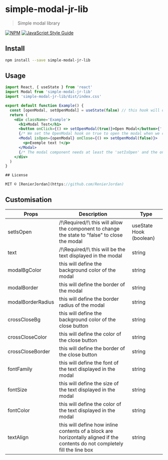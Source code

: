 # simple-modal-jr-lib

> Simple modal library

[![NPM](https://img.shields.io/npm/v/simple-modal-jr-lib.svg)](https://www.npmjs.com/package/simple-modal-jr-lib) [![JavaScript Style Guide](https://img.shields.io/badge/code_style-standard-brightgreen.svg)](https://standardjs.com)

## Install

```bash
npm install --save simple-modal-jr-lib
```

## Usage

```jsx
import React, { useState } from 'react'
import Modal from 'simple-modal-jr-lib'
import 'simple-modal-jr-lib/dist/index.css'

export default function Example() {
  const [openModal, setOpenModal] = useState(false) // this hook will determine when the modal opens or closes
  return (
    <div className='Example'>
      <h1>Modal Test</h1>
      <button onClick={() => setOpenModal(true)}>Open Modal</button>{' '}
      {/* We set the OpenModal hook on true to open the modal when we click on the button */}
      <Modal isOpen={openModal} onClose={() => setOpenModal(false)}>
        <p>Exemple text !</p>
      </Modal>
      {/* The modal component needs at least the 'setIsOpen' and the onClose function  */}
    </div>
  )
}

## License

MIT © [RenierJordan](https://github.com/RenierJordan)
```
## Customisation

| Props  | Description | Type |
| ------------- | ------------- | ------------- |
| setIsOpen  | /!\Required/!\ this will allow the component to change the state to "false" to close the modal | useState Hook (boolean)  |
| text  | /!\Required/!\ this will be the text displayed in the modal | string  |
| modalBgColor  | this will define the background color of the modal | string  |
| modalBorder  | this will define the border of the modal  | string  |
| modalBorderRadius  | this will define the border radius of the modal | string  |
| crossCloseBg  | this will define the background color of the close button | string  |
| crossCloseColor  | this will define the color of the close button | string  |
| crossCloseBorder  | this will define the border of the close button | string  |
| fontFamily  | this will define the font of the text displayed in the modal | string  |
| fontSize  | this will define the size of the text displayed in the modal | string  |
| fontColor  | this will define the color of the text displayed in the modal | string  |
| textAlign  | this will define how inline contents of a block are horizontally aligned if the contents do not completely fill the line box | string  |
